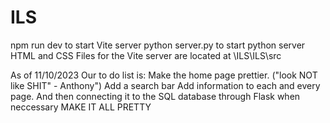 # ILS

npm run dev to start Vite server
python server.py to start python server
HTML and CSS Files for the Vite server are located at \ILS\ILS\src

As of 11/10/2023 Our to do list is:
Make the home page prettier. ("look NOT like SHIT" - Anthony") Add a search bar
Add information to each and every page. And then connecting it to the SQL database through Flask when neccessary
MAKE IT ALL PRETTY